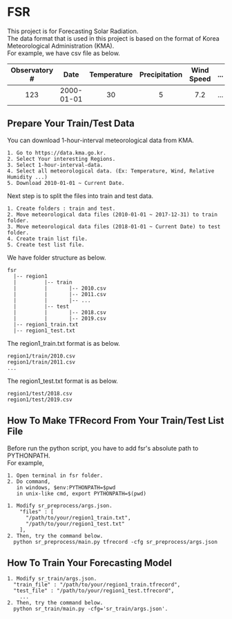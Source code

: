 # FSR  
This project is for Forecasting Solar Radiation.  
The data format that is used in this project is based on the format of Korea Meteorological Administration (KMA).  
For example, we have csv file as below.  

| Observatory #|   Date   | Temperature | Precipitation | Wind Speed | ... |
|:------------:|:--------:|:-----------:|:-------------:|:----------:|:---:|
|     123      |2000-01-01|      30     |       5       |     7.2    | ... |

## Prepare Your Train/Test Data
You can download 1-hour-interval meteorological data from KMA.  
```
1. Go to https://data.kma.go.kr.  
2. Select Your interesting Regions.  
3. Select 1-hour-interval-data.  
4. Select all meteorological data. (Ex: Temperature, Wind, Relative Humidity ...)  
5. Download 2010-01-01 ~ Current Date.  
```
Next step is to split the files into train and test data.  
```
1. Create folders : train and test.  
2. Move meteorological data files (2010-01-01 ~ 2017-12-31) to train folder.  
3. Move meteorological data files (2018-01-01 ~ Current Date) to test folder.  
4. Create train list file.  
5. Create test list file.  
```
We have folder structure as below.  
```
fsr  
  |-- region1  
  |         |-- train  
  |         |       |-- 2010.csv  
  |         |       |-- 2011.csv  
  |         |       |-- ...  
  |         |-- test  
  |         |       |-- 2018.csv  
  |         |       |-- 2019.csv  
  |-- region1_train.txt  
  |-- region1_test.txt  
```
The region1_train.txt format is as below.  
```
region1/train/2010.csv  
region1/train/2011.csv  
...
```
The region1_test.txt format is as below.  
```
region1/test/2018.csv  
region1/test/2019.csv  
```

## How To Make TFRecord From Your Train/Test List File  
Before run the python script, you have to add fsr's absolute path to PYTHONPATH.  
For example,  
```
1. Open terminal in fsr folder.  
2. Do command, 
   in windows, $env:PYTHONPATH=$pwd  
   in unix-like cmd, export PYTHONPATH=$(pwd) 
```
```
1. Modify sr_preprocess/args.json.  
    "files" : [  
      "/path/to/your/region1_train.txt",  
      "/path/to/your/region1_test.txt"  
    ],  
2. Then, try the command below.  
  python sr_preprocess/main.py tfrecord -cfg sr_preprocess/args.json  
```

## How To Train Your Forecasting Model  
```
1. Modify sr_train/args.json.  
  "train_file" : "/path/to/your/region1_train.tfrecord",  
  "test_file" : "/path/to/your/region1_test.tfrecord",  
    ...  
2. Then, try the command below.  
  python sr_train/main.py -cfg='sr_train/args.json'.  
```